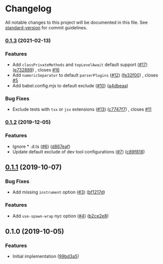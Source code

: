 # Changelog

All notable changes to this project will be documented in this file.
See [standard-version](https://github.com/conventional-changelog/standard-version) for commit guidelines.

### [0.1.3](https://github.com/istanbuljs/schema/compare/v0.1.2...v0.1.3) (2021-02-13)

### Features

* Add `classPrivateMethods` and `topLevelAwait` default
  support ([#17](https://github.com/istanbuljs/schema/issues/17)) ([e732889](https://github.com/istanbuljs/schema/commit/e7328894ddeb61da256c1f13c2c2cc2e04f181df))
  , closes [#16](https://github.com/istanbuljs/schema/issues/16)
* Add `numericSeparator` to
  default `parserPlugins` ([#12](https://github.com/istanbuljs/schema/issues/12)) ([fe32f00](https://github.com/istanbuljs/schema/commit/fe32f002f54c61467b1c1a487081f51c85ec8d10))
  , closes [#5](https://github.com/istanbuljs/schema/issues/5)
* Add babel.config.mjs to default
  exclude ([#10](https://github.com/istanbuljs/schema/issues/10)) ([a4dbeaa](https://github.com/istanbuljs/schema/commit/a4dbeaa7045490a4d46754801ac71f5d99c9bd79))

### Bug Fixes

* Exclude tests with `tsx` or `jsx`
  extensions ([#13](https://github.com/istanbuljs/schema/issues/13)) ([c7747f7](https://github.com/istanbuljs/schema/commit/c7747f7a7df8a2b770036834af77dfd0ee445733))
  , closes [#11](https://github.com/istanbuljs/schema/issues/11)

### [0.1.2](https://github.com/istanbuljs/schema/compare/v0.1.1...v0.1.2) (2019-12-05)

### Features

* Ignore *
  .d.ts ([#6](https://github.com/istanbuljs/schema/issues/6)) ([d867eaf](https://github.com/istanbuljs/schema/commit/d867eaff6ca4abcd4301990e2bdcdf53e438e9c4))
* Update default exclude of dev tool
  configurations ([#7](https://github.com/istanbuljs/schema/issues/7)) ([c89f818](https://github.com/istanbuljs/schema/commit/c89f8185f30879bcdf8d2f1c3b7aba0ac7056fa9))

## [0.1.1](https://github.com/istanbuljs/schema/compare/v0.1.0...v0.1.1) (2019-10-07)

### Bug Fixes

* Add missing `instrument`
  option ([#3](https://github.com/istanbuljs/schema/issues/3)) ([bf1217d](https://github.com/istanbuljs/schema/commit/bf1217d))

### Features

* Add `use-spawn-wrap` nyc
  option ([#4](https://github.com/istanbuljs/schema/issues/4)) ([b2ce2e8](https://github.com/istanbuljs/schema/commit/b2ce2e8))

## 0.1.0 (2019-10-05)

### Features

* Initial implementation ([99bd3a5](https://github.com/istanbuljs/schema/commit/99bd3a5))
